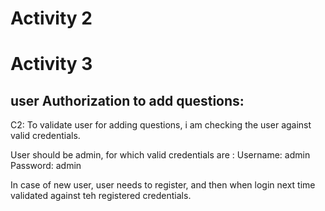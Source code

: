 # Activity 2

# Activity 3

## user Authorization to add questions:

C2: 
To validate user for adding questions, i am checking the user against valid credentials.

User should be admin, for which valid credentials are :
Username: admin
Password: admin

In case of new user, user needs to register, and then when login next time validated against teh registered credentials.

